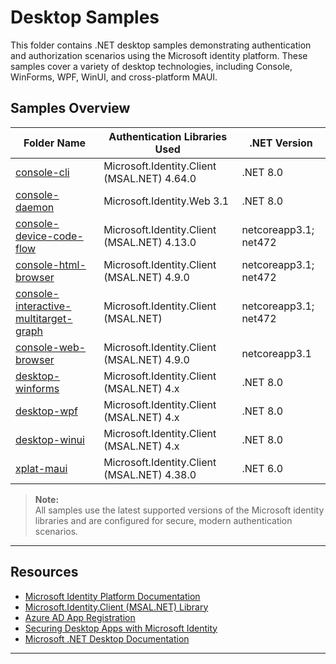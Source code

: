 # Desktop Samples

This folder contains .NET desktop samples demonstrating authentication and authorization scenarios using the Microsoft identity platform. These samples cover a variety of desktop technologies, including Console, WinForms, WPF, WinUI, and cross-platform MAUI.

## Samples Overview

| Folder Name                                                                     | Authentication Libraries Used                | .NET Version          |
|---------------------------------------------------------------------------------|----------------------------------------------|-----------------------|
| [console-cli](./console-cli)                                                    | Microsoft.Identity.Client (MSAL.NET) 4.64.0  | .NET 8.0              |
| [console-daemon](./console-daemon)                                              | Microsoft.Identity.Web 3.1                   | .NET 8.0              |
| [console-device-code-flow](./console-device-code-flow)                          | Microsoft.Identity.Client (MSAL.NET) 4.13.0  | netcoreapp3.1; net472 | 
| [console-html-browser](./console-html-browser)                                  | Microsoft.Identity.Client (MSAL.NET) 4.9.0   | netcoreapp3.1; net472 |
| [console-interactive-multitarget-graph](./console-interactive-multitarget-graph)| Microsoft.Identity.Client (MSAL.NET)         | netcoreapp3.1; net472 |
| [console-web-browser](./console-web-browser/)                                   | Microsoft.Identity.Client (MSAL.NET) 4.9.0   | netcoreapp3.1 |
| [desktop-winforms](./desktop-winforms)                                          | Microsoft.Identity.Client (MSAL.NET) 4.x     | .NET 8.0     |
| [desktop-wpf](./desktop-wpf)                                                    | Microsoft.Identity.Client (MSAL.NET) 4.x     | .NET 8.0     |
| [desktop-winui](./desktop-winui)                                                | Microsoft.Identity.Client (MSAL.NET) 4.x     | .NET 8.0     |
| [xplat-maui](./xplat-maui)                                                      | Microsoft.Identity.Client (MSAL.NET) 4.38.0  | .NET 6.0     |
<!-- Add any additional folders below as needed, following the same format -->

> **Note:**  
> All samples use the latest supported versions of the Microsoft identity libraries and are configured for secure, modern authentication scenarios.

---

## Resources

- [Microsoft Identity Platform Documentation](https://learn.microsoft.com/azure/active-directory/develop/)
- [Microsoft.Identity.Client (MSAL.NET) Library](https://learn.microsoft.com/azure/active-directory/develop/msal-overview)
- [Azure AD App Registration](https://learn.microsoft.com/azure/active-directory/develop/quickstart-register-app)
- [Securing Desktop Apps with Microsoft Identity](https://learn.microsoft.com/azure/active-directory/develop/tutorial-v2-windows-desktop)
- [Microsoft .NET Desktop Documentation](https://learn.microsoft.com/dotnet/desktop/)

---